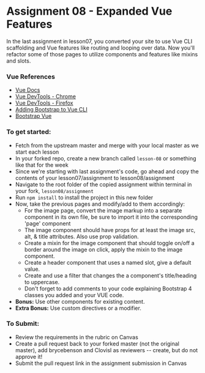 # Assignment 08 - Expanded Vue Features

In the last assignment in lesson07, you converted your site to use Vue CLI scaffolding and Vue features like routing and looping over data. Now you'll refactor some of those pages to utilize components and features like mixins and slots. 

### Vue References
- [Vue Docs](https://vuejs.org/v2/guide/)
- [Vue DevTools - Chrome](https://chrome.google.com/webstore/detail/vuejs-devtools/nhdogjmejiglipccpnnnanhbledajbpd?hl=en)
- [Vue DevTools - Firefox](https://addons.mozilla.org/en-US/firefox/addon/vue-js-devtools/)
- [Adding Bootstrap to Vue CLI](https://travishorn.com/adding-bootstrap-to-a-vue-cli-project-98c2a30e0ed0)
- [Bootstrap Vue](https://bootstrap-vue.js.org/docs/)

### To get started:
- 	Fetch from the upstream master and merge with your local master as we start each lesson
-	In your forked repo, create a new branch called `lesson-08` or something like that for the week
-	Since we're starting with last assignment's code, go ahead and copy the contents of your lesson07/assignment to lesson08/assignment
-   Navigate to the root folder of the copied assignment within terminal in your fork, `lesson08/assignment`
-	Run `npm install` to install the project in this new folder
- 	Now, take the previous pages and modify/add to them accordingly:
	- 	For the image page, convert the image markup into a separate component in its own file, be sure to import it into the corresponding 'page' component
	- The image component should have props for at least the image src, alt, & title attributes. Also use prop validation.
	- 	Create a mixin for the image component that should toggle on/off a border around the image on click, apply the mixin to the image component.
	-	Create a header component that uses a named slot, give a default value.
	-	Create and use a filter that changes the a component's title/heading to uppercase.
	- 	Don't forget to add comments to your code explaining Bootstrap 4 classes you added and your VUE code.		
- 	**Bonus:**  Use other components for existing content.    
- 	**Extra Bonus:**  Use custom directives or a modifier.   

### To Submit:
- Review the requirements in the rubric on Canvas
- Create a pull request back to your forked master (not the original master), add brycebenson and ClovisI as reviewers -- create, but do not approve it!
- Submit the pull request link in the assignment submission in Canvas

